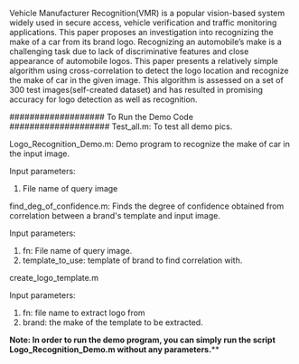 Vehicle Manufacturer Recognition(VMR) is a popular vision-based system widely used in secure access, vehicle verification and traffic monitoring applications. This paper proposes an investigation into recognizing the make of a car from its brand logo. Recognizing an automobile’s make is a challenging task due to lack of discriminative features and close appearance of automobile logos. This paper presents a relatively simple algorithm using cross-correlation to detect the logo location and recognize the make of car in the given image. This algorithm is assessed on a set of 300 test images(self-created dataset) and has resulted in promising accuracy for logo detection as well as recognition.

################### To Run the Demo Code ####################
Test_all.m:
To test all demo pics.


Logo_Recognition_Demo.m:
Demo program to recognize the make of car in the input image. 

Input parameters:
1. File name of query image


find_deg_of_confidence.m:
Finds the degree of confidence obtained from correlation between a brand's template and input image.

Input parameters:
1. fn: File name of query image.
2. template_to_use: template of brand to find correlation with.


create_logo_template.m

Input parameters:
1. fn: file name to extract logo from
2. brand: the make of the template to be extracted.

******Note: In order to run the demo program, you can simply run the script Logo_Recognition_Demo.m without any parameters.********

